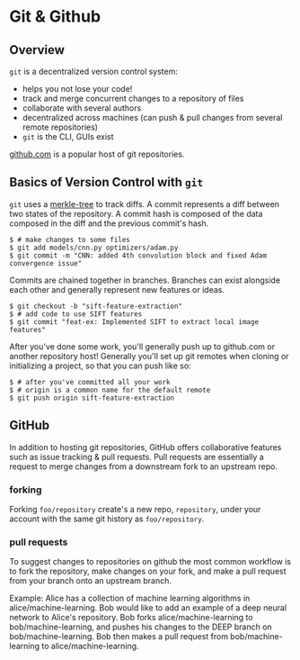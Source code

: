 # Git & Github

## Overview

`git` is a decentralized version control system:  

* helps you not lose your code!
* track and merge concurrent changes to a repository of files
* collaborate with several authors
* decentralized across machines (can push & pull changes from several remote repositories)
* `git` is the CLI, GUIs exist

[github.com](https://github.com) is a popular host of git repositories.

## Basics of Version Control with `git`

`git` uses a [merkle-tree](https://en.wikipedia.org/wiki/Merkle_tree) to track
diffs.  A commit represents a diff between two states of the repository.  A
commit hash is composed of the data composed in the diff and the previous
commit's hash.

```shell
$ # make changes to some files
$ git add models/cnn.py optimizers/adam.py
$ git commit -m "CNN: added 4th convolution block and fixed Adam convergence issue"
```

Commits are chained together in branches.  Branches can exist alongside
each other and generally represent new features or ideas.

```shell
$ git checkout -b "sift-feature-extraction"
$ # add code to use SIFT features
$ git commit "feat-ex: Implemented SIFT to extract local image features"
```

After you've done some work, you'll generally push up to github.com or another
repository host! Generally you'll set up git remotes when cloning or
initializing a project, so that you can push like so:

```shell
$ # after you've committed all your work
$ # origin is a common name for the default remote
$ git push origin sift-feature-extraction
```

## GitHub

In addition to hosting git repositories, GitHub offers collaborative features
such as issue tracking & pull requests.  Pull requests are essentially a
request to merge changes from a downstream fork to an upstream repo.  

### forking

Forking `foo/repository` create's a new repo, `repository`, under your
account with the same git history as `foo/repository`.

### pull requests

To suggest changes to repositories on github the most common workflow is to
fork the repository, make changes on your fork, and make a pull request from
your branch onto an upstream branch.  

Example:  Alice has a collection of machine learning algorithms in
alice/machine-learning.  Bob would like to add an example of a deep neural
network to Alice's repository.  Bob forks alice/machine-learning to
bob/machine-learning, and pushes his changes to the DEEP branch on
bob/machine-learning.  Bob then makes a pull request from bob/machine-learning
to alice/machine-learning.

